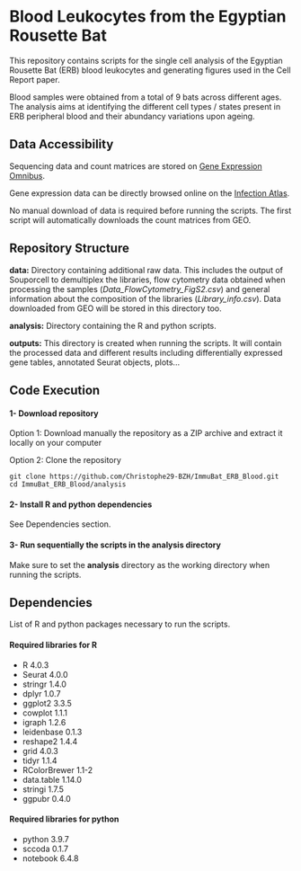 # Blood Leukocytes from the Egyptian Rousette Bat
This repository contains scripts for the single cell analysis of the Egyptian Rousette Bat (ERB) blood leukocytes and generating figures used in the Cell Report paper.


Blood samples were obtained from a total of 9 bats across different ages. The analysis aims at identifying the different cell types / states present in ERB peripheral blood and their abundancy variations upon ageing.

## Data Accessibility
Sequencing data and count matrices are stored on [Gene Expression Omnibus](https://www.ncbi.nlm.nih.gov/geo/query/acc.cgi?acc=GSE183925).

Gene expression data can be directly browsed online on the [Infection Atlas](https://infection-atlas.org/Immubat-ERB-Blood/).

No manual download of data is required before running the scripts. 
The first script will automatically downloads the count matrices from GEO.

## Repository Structure
**data:** Directory containing additional raw data. This includes the output of Souporcell to demultiplex the libraries, flow cytometry data obtained when processing the samples (*Data_FlowCytometry_FigS2.csv*) and general information about the composition of the libraries (*Library_info.csv*). Data downloaded from GEO will be stored in this directory too.

**analysis:** Directory containing the R and python scripts.

**outputs:** This directory is created when running the scripts. It will contain the processed data and different results including differentially expressed gene tables, annotated Seurat objects, plots...

## Code Execution
#### 1- Download repository
Option 1: Download manually the repository as a ZIP archive and extract it locally on your computer

Option 2: Clone the repository
```shell
git clone https://github.com/Christophe29-BZH/ImmuBat_ERB_Blood.git
cd ImmuBat_ERB_Blood/analysis
```


#### 2- Install R and python dependencies 
See Dependencies section.


#### 3- Run sequentially the scripts in the **analysis** directory 
Make sure to set the **analysis** directory as the working directory when running the scripts.

## Dependencies
List of R and python packages necessary to run the scripts.

#### Required libraries for R
- R                 4.0.3
- Seurat            4.0.0
- stringr           1.4.0
- dplyr             1.0.7
- ggplot2           3.3.5
- cowplot           1.1.1
- igraph            1.2.6
- leidenbase        0.1.3
- reshape2          1.4.4 
- grid              4.0.3
- tidyr             1.1.4
- RColorBrewer      1.1-2
- data.table        1.14.0
- stringi           1.7.5
- ggpubr            0.4.0

#### Required libraries for python
- python            3.9.7
- sccoda            0.1.7
- notebook          6.4.8
